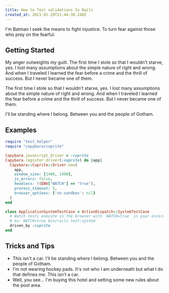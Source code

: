 ```yaml
---
title: How to Test validations In Rails
created_at: 2021-01-29T21:44:30.248Z
---
```


I'm Batman I seek the means to fight injustice. To turn fear against those who prey on the fearful.

## Getting Started

 My anger outweights my guilt. The first time I stole so that I wouldn't starve, yes. I lost many assumptions about the simple nature of right and wrong. And when I traveled I learned the fear before a crime and the thrill of success. But I never became one of them.

 The first time I stole so that I wouldn't starve, yes. I lost many assumptions about the simple nature of right and wrong. And when I traveled I learned the fear before a crime and the thrill of success. But I never became one of them.

 I'll be standing where l belong. Between you and the peopIe of Gotham.

## Examples

```ruby
require "test_helper"
require "capybara/cuprite"

Capybara.javascript_driver = :cuprite
Capybara.register_driver(:cuprite) do |app|
  Capybara::Cuprite::Driver.new(
    app,
    window_size: [1400, 1400],
    js_errors: false,
    headless: !(ENV["WATCH"] == "true"),
    process_timeout: 5,
    browser_options: {'no-sandbox': nil}
  )
end

class ApplicationSystemTestCase < ActionDispatch::SystemTestCase
  # Watch tests execute in the browser with `WATCH=true` in your environment
  # ex: WATCH=true bin/rails test:system
  driven_by :cuprite
end
```

## Tricks and Tips

- This isn't a car. I'll be standing where l belong. Between you and the peopIe of Gotham.
- I'm not wearing hockey pads. It's not who I am underneath but what I do that defines me. This isn't a car.
- Well, you see... I'm buying this hotel and setting some new rules about the pool area.
